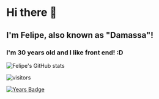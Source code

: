 # Hi there :metal: 
## I'm Felipe, also known as "Damassa"! 
### I'm 30 years old and I like front end! :D

![Felipe's GitHub stats](https://github-readme-stats.vercel.app/api?username=damassa&show_icons=true&theme=midnight-purple)

![visitors](https://visitor-badge.glitch.me/badge?page_id=page.id&left_color=black&right_color=purple)

[![Years Badge](https://badges.pufler.dev/years/puf17640)](https://badges.pufler.dev)
